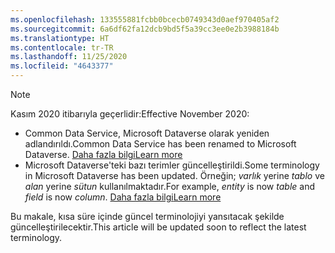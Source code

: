 ```yaml
---
ms.openlocfilehash: 133555881fcbb0bcecb0749343d0aef970405af2
ms.sourcegitcommit: 6a6df62fa12dcb9bd5f5a39cc3ee0e2b3988184b
ms.translationtype: HT
ms.contentlocale: tr-TR
ms.lasthandoff: 11/25/2020
ms.locfileid: "4643377"
---
```

> [!NOTE]
> <span data-ttu-id="58269-101">Kasım 2020 itibarıyla geçerlidir:</span><span class="sxs-lookup"><span data-stu-id="58269-101">Effective November 2020:</span></span>
> - <span data-ttu-id="58269-102">Common Data Service, Microsoft Dataverse olarak yeniden adlandırıldı.</span><span class="sxs-lookup"><span data-stu-id="58269-102">Common Data Service has been renamed to Microsoft Dataverse.</span></span> [<span data-ttu-id="58269-103">Daha fazla bilgi</span><span class="sxs-lookup"><span data-stu-id="58269-103">Learn more</span></span>](https://aka.ms/PAuAppBlog)
> - <span data-ttu-id="58269-104">Microsoft Dataverse'teki bazı terimler güncelleştirildi.</span><span class="sxs-lookup"><span data-stu-id="58269-104">Some terminology in Microsoft Dataverse has been updated.</span></span> <span data-ttu-id="58269-105">Örneğin; *varlık* yerine *tablo* ve *alan* yerine *sütun* kullanılmaktadır.</span><span class="sxs-lookup"><span data-stu-id="58269-105">For example, *entity* is now *table* and *field* is now *column*.</span></span> [<span data-ttu-id="58269-106">Daha fazla bilgi</span><span class="sxs-lookup"><span data-stu-id="58269-106">Learn more</span></span>](https://go.microsoft.com/fwlink/?linkid=2147247)
>
> <span data-ttu-id="58269-107">Bu makale, kısa süre içinde güncel terminolojiyi yansıtacak şekilde güncelleştirilecektir.</span><span class="sxs-lookup"><span data-stu-id="58269-107">This article will be updated soon to reflect the latest terminology.</span></span>

